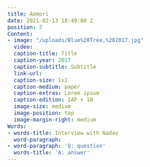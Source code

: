 ```yaml
---
title: Aomori
date: 2021-02-13 18:49:00 Z
position: 7
Content:
- image: "/uploads/Blue%20Tree,%202017.jpg"
  video: 
  caption-title: Title
  caption-year: 2017
  caption-subtitle: Subtitle
  link-url: 
  caption-size: 1x1
  caption-medium: paper
  caption-extras: Lorem ipsum
  caption-edition: 2AP + 10
  image-size: medium
  image-position: top
  image-margin-right: medium
Words:
- words-title: Interview with Nadav
  word-paragraph: 
- word-paragraph: 'Q: question'
  words-title: 'A: answer'
---
```


